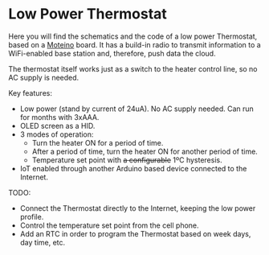 # Low Power Thermostat
Here you will find the schematics and the code of a low power Thermostat, based on a [Moteino](https://lowpowerlab.com/guide/moteino/) board. It has a build-in radio to transmit information to a WiFi-enabled base station and, therefore, push data the cloud.

The thermostat itself works just as a switch to the heater control line, so no AC supply is needed.

Key features:
- Low power (stand by current of 24uA). No AC supply needed. Can run for months with 3xAAA.
- OLED screen as a HID.
- 3 modes of operation:
	- Turn the heater ON for a period of time.
	- After a period of time, turn the heater ON for another period of time.
	- Temperature set point with ~~a configurable~~ 1ºC hysteresis. 
- IoT enabled through another Arduino based device connected to the Internet.

TODO:
- Connect the Thermostat directly to the Internet, keeping the low power profile.
- Control the temperature set point from the cell phone.
- Add an RTC in order to program the Thermostat based on week days, day time, etc.
